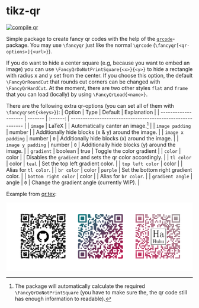 # tikz-qr

[![compile qr](https://github.com/EagleoutIce/tikz-qr/actions/workflows/compile.yaml/badge.svg)](https://github.com/EagleoutIce/tikz-qr/actions/workflows/compile.yaml)

Simple package to create fancy qr codes with the help of the [`qrcode`](https://www.ctan.org/pkg/qrcode)-package.
You may use `\fancyqr` just like the normal `\qrcode` (`\fancyqr[<qr-options>]{<url>}`).

If you do want to hide a center square (e.g, because you want to embed an image) you can use `\FancyQrDoNotPrintSquare{<x>}{<y>}` to hide a rectangle with radius x and y set from the center. If you choose this option, the default `\FancyQrRoundCut` that rounds cut corners can be changed with `\FancyQrHardCut`.
At the moment, there are two other styles `flat` and `frame` that you can load (locally) by using `\FancyQrLoad{<name>}`.

There are the following extra qr-options (you can set all of them with `\fancyqrset{<keys>}`):
| Option               | Type    | Default  | Explanation                                                |
| -------------------- | ------- | :------: | ---------------------------------------------------------- |
| `image`              | LaTeX   |          | Automatically canter an image.[^1]                         |
| `image padding`      | number  |          | Additionally hide blocks (x & y) around the image.         |
| `image x padding`    | number  |   `0`    | Additionally hide blocks (x) around the image.             |
| `image y padding`    | number  |   `0`    | Additionally hide blocks (y) around the image.             |
| `gradient`           | boolean |   true   | Toggle the color gradient                                  |
| `color`              | color   |          | Disables the `gradient` and sets the qr color accordingly. |
| `tl color`           | color   |  `teal`  | Set the top left gradient color.                           |
| `top left color`     | color   |          | Alias for `tl color`.                                      |
| `br color`           | color   | `purple` | Set the bottom right gradient color.                       |
| `bottom right color` | color   |          | Alias for `br color`.                                      |
| `gradient angle`     | angle   |   `0`    | Change the gradient angle (currently WIP).                 |

Example from [qr.tex](qr.tex):

[<img src="https://github.com/EagleoutIce/tikz-qr/blob/gh-pages/preview-1.png?raw=true" width="600"/>](https://media.githubusercontent.com/media/EagleoutIce/tikz-qr/gh-pages/qr.pdf)


[^1]: The package will automatically calculate the required `\FancyQrDoNotPrintSquare` (you have to make sure the, the qr code still has enough information to readable).